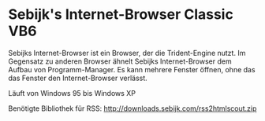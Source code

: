 # Sebijk's Internet-Browser Classic VB6

Sebijks Internet-Browser ist ein Browser, der die Trident-Engine nutzt. Im Gegensatz zu anderen Browser ähnelt Sebijks Internet-Browser dem Aufbau von Programm-Manager. Es kann mehrere Fenster öffnen, ohne das das Fenster den Internet-Browser verlässt.

Läuft von Windows 95 bis Windows XP

Benötigte Bibliothek für RSS: http://downloads.sebijk.com/rss2htmlscout.zip

